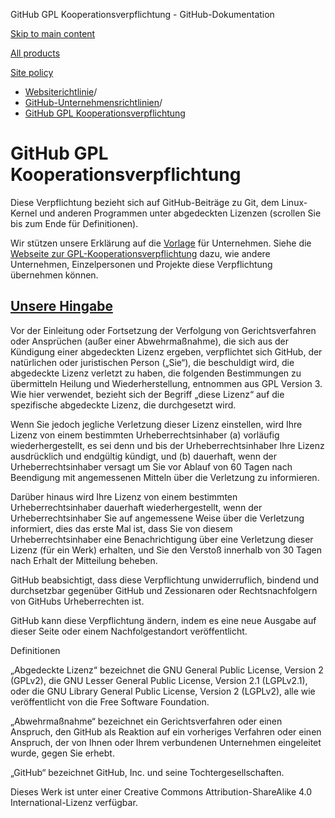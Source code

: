 GitHub GPL Kooperationsverpflichtung - GitHub-Dokumentation

[Skip to main content](#main-content)

[All products](/de)

[Site policy](/site-policy)

* [Websiterichtlinie](/de/site-policy)/
* [GitHub-Unternehmensrichtlinien](/de/site-policy/github-company-policies)/
* [GitHub GPL Kooperationsverpflichtung](/de/site-policy/github-company-policies/github-gpl-cooperation-commitment)

GitHub GPL Kooperationsverpflichtung
==========

Diese Verpflichtung bezieht sich auf GitHub-Beiträge zu Git, dem Linux-Kernel und anderen Programmen unter abgedeckten Lizenzen (scrollen Sie bis zum Ende für Definitionen).

Wir stützen unsere Erklärung auf die [Vorlage](https://github.com/gplcc/gplcc/blob/master/Company/GPL%20Cooperation%20Commitment-Company-Template.md) für Unternehmen. Siehe die [Webseite zur GPL-Kooperationsverpflichtung](https://gplcc.github.io/gplcc/) dazu, wie andere Unternehmen, Einzelpersonen und Projekte diese Verpflichtung übernehmen können.

[Unsere Hingabe](#our-commitment)
----------

Vor der Einleitung oder Fortsetzung der Verfolgung von Gerichtsverfahren oder Ansprüchen (außer einer Abwehrmaßnahme), die sich aus der Kündigung einer abgedeckten Lizenz ergeben, verpflichtet sich GitHub, der natürlichen oder juristischen Person („Sie“), die beschuldigt wird, die abgedeckte Lizenz verletzt zu haben, die folgenden Bestimmungen zu übermitteln Heilung und Wiederherstellung, entnommen aus GPL Version 3. Wie hier verwendet, bezieht sich der Begriff „diese Lizenz“ auf die spezifische abgedeckte Lizenz, die durchgesetzt wird.

Wenn Sie jedoch jegliche Verletzung dieser Lizenz einstellen, wird Ihre Lizenz von einem bestimmten Urheberrechtsinhaber (a) vorläufig wiederhergestellt, es sei denn und bis der Urheberrechtsinhaber Ihre Lizenz ausdrücklich und endgültig kündigt, und (b) dauerhaft, wenn der Urheberrechtsinhaber versagt um Sie vor Ablauf von 60 Tagen nach Beendigung mit angemessenen Mitteln über die Verletzung zu informieren.

Darüber hinaus wird Ihre Lizenz von einem bestimmten Urheberrechtsinhaber dauerhaft wiederhergestellt, wenn der Urheberrechtsinhaber Sie auf angemessene Weise über die Verletzung informiert, dies das erste Mal ist, dass Sie von diesem Urheberrechtsinhaber eine Benachrichtigung über eine Verletzung dieser Lizenz (für ein Werk) erhalten, und Sie den Verstoß innerhalb von 30 Tagen nach Erhalt der Mitteilung beheben.

GitHub beabsichtigt, dass diese Verpflichtung unwiderruflich, bindend und durchsetzbar gegenüber GitHub und Zessionaren oder Rechtsnachfolgern von GitHubs Urheberrechten ist.

GitHub kann diese Verpflichtung ändern, indem es eine neue Ausgabe auf dieser Seite oder einem Nachfolgestandort veröffentlicht.

Definitionen

„Abgedeckte Lizenz“ bezeichnet die GNU General Public License, Version 2 (GPLv2), die GNU Lesser General Public License, Version 2.1 (LGPLv2.1), oder die GNU Library General Public License, Version 2 (LGPLv2), alle wie veröffentlicht von die Free Software Foundation.

„Abwehrmaßnahme“ bezeichnet ein Gerichtsverfahren oder einen Anspruch, den GitHub als Reaktion auf ein vorheriges Verfahren oder einen Anspruch, der von Ihnen oder Ihrem verbundenen Unternehmen eingeleitet wurde, gegen Sie erhebt.

„GitHub“ bezeichnet GitHub, Inc. und seine Tochtergesellschaften.

Dieses Werk ist unter einer Creative Commons Attribution-ShareAlike 4.0 International-Lizenz verfügbar.
